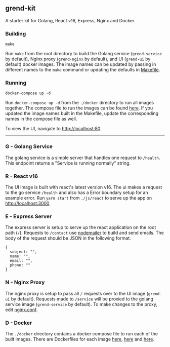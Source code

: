 ## grend-kit

A starter kit for Golang, React v16, Express, Nginx and Docker.

### Building

```
make
```

Run `make` from the root directory to build the Golang service (`grend-service` by default), Nginx proxy (`grend-nginx` by default), and UI (`grend-ui` by default) docker images. The image names can be updated by passing in different names to the `make` command or updating the defaults in [Makefile](./Makefile). 

### Running

```
docker-compose up -d
```

Run `docker-compose up -d` from the `./docker` directory to run all images together. The compose file to run the images can be found [here](./docker/docker-compose.yml). If you updated the image names built in the Makefile, update the corresponding names in the compose file as well.

To view the UI, navigate to [http://localhost:80](http://localhost:80).

---

### G - Golang Service

The golang service is a simple server that handles one request to `/health`. This endpoint returns a "Service is running normally" string.

### R - React v16

The UI image is built with react's latest version v16. The ui makes a request to the go service `/health` and also has a Error boundary setup for an example error. Run `yarn start` from `./js/react` to serve up the app on [http://localhost:3000](http://localhost:3000).

### E - Express Server

The express server is setup to serve up the react application on the root path (`/`). Requests to `/contact` use [nodemailer](https://github.com/nodemailer/nodemailer) to build and send emails. The body of the request should be JSON in the following format:

```
{
  subject: "", 
  name: "", 
  email: "", 
  phone: ""
}
```

### N - Nginx Proxy

The nginx proxy is setup to pass all `/` requests over to the UI image (`grend-ui` by default). Requests made to `/service` will be proxied to the golang service image (`grend-service` by default). To make changes to the proxy, edit [nginx.conf](./nginx/nginx.conf).

### D - Docker

The `./docker` directory contains a docker compose file to run each of the built images. There are Dockerfiles for each image [here](go/Dockerfile), [here](js/Dockerfile) and [here](nginx/Dockerfile).